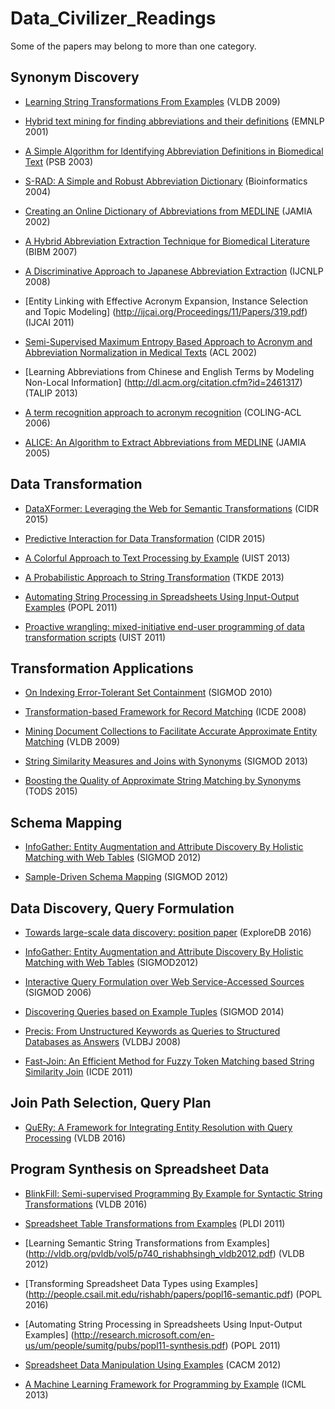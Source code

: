# Data_Civilizer_Readings
Some of the papers may belong to more than one category.

## <a name='synonym-discovery'> Synonym Discovery

* [Learning String Transformations From Examples](https://www.microsoft.com/en-us/research/wp-content/uploads/2016/02/vldb09-226.pdf) (VLDB 2009)

* [Hybrid text mining for finding abbreviations and their definitions](http://plata.ar.media.kyoto-u.ac.jp/mori/research/survey/EMNLP/01-126.pdf) (EMNLP 2001)

* [A Simple Algorithm for Identifying Abbreviation Definitions in Biomedical Text](http://biotext.berkeley.edu/papers/psb03.pdf) (PSB 2003)

* [S-RAD: A Simple and Robust Abbreviation Dictionary](http://www.hpl.hp.com/research/idl/papers/srad/s-rad-090502.pdf) (Bioinformatics 2004)

* [Creating an Online Dictionary of Abbreviations from MEDLINE](http://www.inf.fu-berlin.de/lehre/SS05/19517-V/BioFoletc/abbreviationsLinguistik.pdf) (JAMIA 2002)

* [A Hybrid Abbreviation Extraction Technique for Biomedical Literature](http://ieeexplore.ieee.org/stamp/stamp.jsp?arnumber=4413035) (BIBM 2007)

* [A Discriminative Approach to Japanese Abbreviation Extraction](https://pdfs.semanticscholar.org/12c6/d095fae57b360dbcf8b5599b5fbc9809abd1.pdf) (IJCNLP 2008)

* [Entity Linking with Effective Acronym Expansion, Instance Selection and Topic Modeling] (http://ijcai.org/Proceedings/11/Papers/319.pdf) (IJCAI 2011)

* [Semi-Supervised Maximum Entropy Based Approach to Acronym and Abbreviation Normalization in Medical Texts](http://www.aclweb.org/anthology/P02-1021) (ACL 2002)

* [Learning Abbreviations from Chinese and English Terms by Modeling Non-Local Information] (http://dl.acm.org/citation.cfm?id=2461317) (TALIP 2013)

* [A term recognition approach to acronym recognition](http://dl.acm.org/citation.cfm?id=1273156) (COLING-ACL 2006)

* [ALICE: An Algorithm to Extract Abbreviations from MEDLINE](https://pdfs.semanticscholar.org/77c9/65882a268b0f2a99b8574b70d44f3b66933c.pdf) (JAMIA 2005)

## <a name='data-transformation'> Data Transformation

* [DataXFormer: Leveraging the Web for Semantic Transformations](https://cs.uwaterloo.ca/~ilyas/papers/ZiaCIDR2015.pdf) (CIDR 2015)

* [Predictive Interaction for Data Transformation](http://cidrdb.org/cidr2015/Papers/CIDR15_Paper27.pdf) (CIDR 2015)

* [A Colorful Approach to Text Processing by Example](http://dl.acm.org/ft_gateway.cfm?id=2502040) (UIST 2013)

* [A Probabilistic Approach to String Transformation](http://ieeexplore.ieee.org/stamp/stamp.jsp?arnumber=6412665) (TKDE 2013)

* [Automating String Processing in Spreadsheets Using Input-Output Examples](http://msr-waypoint.com/en-us/um/people/sumitg/pubs/popl11-synthesis.pdf) (POPL 2011)

* [Proactive wrangling: mixed-initiative end-user programming of data transformation scripts](http://dl.acm.org/citation.cfm?id=2047205) (UIST 2011)

## <a name='transformation-application'> Transformation Applications
* [On Indexing Error-Tolerant Set Containment](http://dl.acm.org/citation.cfm?id=1807267) (SIGMOD 2010)

* [Transformation-based Framework for Record Matching](https://www.microsoft.com/en-us/research/wp-content/uploads/2016/02/icde08.pdf) (ICDE 2008)

* [Mining Document Collections to Facilitate Accurate Approximate Entity Matching](http://www.vldb.org/pvldb/2/vldb09-315.pdf) (VLDB 2009)

* [String Similarity Measures and Joins with Synonyms](https://www.cs.helsinki.fi/u/jilu/paper/approximate01.pdf) (SIGMOD 2013)

* [Boosting the Quality of Approximate String Matching by Synonyms](http://dl.acm.org/citation.cfm?id=2818177) (TODS 2015)

## <a name='schema-matching'> Schema Mapping
* [InfoGather: Entity Augmentation and Attribute Discovery By Holistic Matching with Web Tables](https://www.microsoft.com/en-us/research/wp-content/uploads/2016/02/modf256-yakout.pdf) (SIGMOD 2012)

* [Sample-Driven Schema Mapping](http://web.eecs.umich.edu/~michjc/papers/qian_sigmod12.pdf) (SIGMOD 2012)

## <a name='data-discovery'> Data Discovery, Query Formulation
* [Towards large-scale data discovery: position paper](http://dl.acm.org/citation.cfm?id=2948675) (ExploreDB 2016)

* [InfoGather: Entity Augmentation and Attribute Discovery By Holistic Matching with Web Tables](https://www.microsoft.com/en-us/research/wp-content/uploads/2016/02/modf256-yakout.pdf) (SIGMOD2012)

* [Interactive Query Formulation over Web Service-Accessed Sources](http://www.cse.buffalo.edu/~mpetropo/pubs/clide.pdf) (SIGMOD 2006)

* [Discovering Queries based on Example Tuples](https://www.microsoft.com/en-us/research/wp-content/uploads/2016/02/sigmod14discover.pdf) (SIGMOD 2014)

* [Precis: From Unstructured Keywords as Queries to Structured Databases as Answers](http://www.cse.buffalo.edu/~mpetropo/CSE736-SP10/pubs/2008_vldbj.pdf) (VLDBJ 2008)

* [Fast-Join: An Efficient Method for Fuzzy Token Matching based String Similarity Join](http://dbgroup.cs.tsinghua.edu.cn/ligl/papers/icde2011-fastjoin.pdf) (ICDE 2011)

## <a name='query-plan'> Join Path Selection, Query Plan

* [QuERy: A Framework for Integrating Entity Resolution with Query Processing](http://www.vldb.org/pvldb/vol9/p120-altwaijry.pdf) (VLDB 2016)


## <a name='program-synthesis'> Program Synthesis on Spreadsheet Data

* [BlinkFill: Semi-supervised Programming By Example for Syntactic String Transformations](http://www.vldb.org/pvldb/vol9/p816-singh.pdf) (VLDB 2016)

* [Spreadsheet Table Transformations from Examples](http://research.microsoft.com/en-us/um/people/sumitg/pubs/pldi11-table-synthesis.pdf) (PLDI 2011)

* [Learning Semantic String Transformations from Examples] (http://vldb.org/pvldb/vol5/p740_rishabhsingh_vldb2012.pdf) (VLDB 2012)

* [Transforming Spreadsheet Data Types using Examples] (http://people.csail.mit.edu/rishabh/papers/popl16-semantic.pdf) (POPL 2016)

* [Automating String Processing in Spreadsheets Using Input-Output Examples] (http://research.microsoft.com/en-us/um/people/sumitg/pubs/popl11-synthesis.pdf) (POPL 2011)

* [Spreadsheet Data Manipulation Using Examples](http://research.microsoft.com/en-us/um/people/sumitg/pubs/cacm12-synthesis.pdf) (CACM 2012)

* [A Machine Learning Framework for Programming by Example](http://research.microsoft.com/en-us/um/people/sumitg/pubs/icml13.pdf) (ICML 2013)


